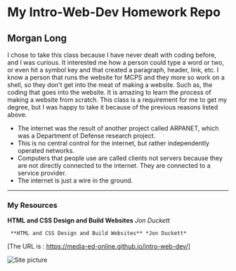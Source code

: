 # My Intro-Web-Dev Homework Repo
## Morgan Long
I chose to take this class because I have never dealt with coding before, and I was curious. It interested me how a person could type a word or two, or even hit a symbol key and that created a paragraph, header, link, etc. I know a person that runs the website for MCPS and they more so work on a shell, so they don't get into the meat of making a website. Such as, the coding that goes into the website. It is amazing to learn the process of making a website from scratch. This class is a requirement for me to get my degree, but I was happy to take it because of the previous reasons listed above.
- The internet was the result of another project called ARPANET, which was a Department of Defense research project.
- This is no central control for the internet, but rather independently operated networks.
- Computers that people use are called clients not servers because they are not directly connected to the internet. They are connected to a service provider.
- The internet is just a wire in the ground.

---
### My Resources
**HTML and CSS Design and Build Websites** *Jon Duckett*

``` **HTML and CSS Design and Build Websites** *Jon Duckett*```

 [The URL is : https://media-ed-online.github.io/intro-web-dev/]

![Site picture](site-banner.jpg)
